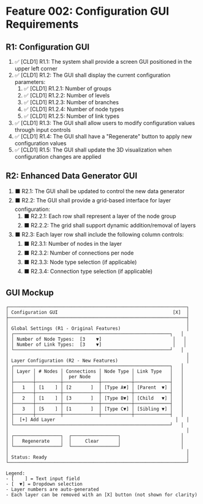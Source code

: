 # Feature 002: Configuration GUI Requirements

## R1: Configuration GUI

1. ✅ [CLD1] R1.1: The system shall provide a screen GUI positioned in the upper left corner
2. ✅ [CLD1] R1.2: The GUI shall display the current configuration parameters:
   1. ✅ [CLD1] R1.2.1: Number of groups
   2. ✅ [CLD1] R1.2.2: Number of levels
   3. ✅ [CLD1] R1.2.3: Number of branches
   4. ✅ [CLD1] R1.2.4: Number of node types
   5. ✅ [CLD1] R1.2.5: Number of link types
3. ✅ [CLD1] R1.3: The GUI shall allow users to modify configuration values through input controls
4. ✅ [CLD1] R1.4: The GUI shall have a "Regenerate" button to apply new configuration values
5. ✅ [CLD1] R1.5: The GUI shall update the 3D visualization when configuration changes are applied

## R2: Enhanced Data Generator GUI

1. ⬛ R2.1: The GUI shall be updated to control the new data generator
2. ⬛ R2.2: The GUI shall provide a grid-based interface for layer configuration:
   1. ⬛ R2.2.1: Each row shall represent a layer of the node group
   2. ⬛ R2.2.2: The grid shall support dynamic addition/removal of layers
3. ⬛ R2.3: Each layer row shall include the following column controls:
   1. ⬛ R2.3.1: Number of nodes in the layer
   2. ⬛ R2.3.2: Number of connections per node
   3. ⬛ R2.3.3: Node type selection (if applicable)
   4. ⬛ R2.3.4: Connection type selection (if applicable)

## GUI Mockup

```
┌─────────────────────────────────────────────────────────────────┐
│ Configuration GUI                                          [X]  │
├─────────────────────────────────────────────────────────────────┤
│                                                                 │
│ Global Settings (R1 - Original Features)                        │
│ ┌─────────────────────────────────────────────────────────┐   │
│ │ Number of Node Types:  [3    ▼]                          │   │
│ │ Number of Link Types:  [3    ▼]                          │   │
│ └─────────────────────────────────────────────────────────┘   │
│                                                                 │
│ Layer Configuration (R2 - New Features)                         │
│ ┌─────────────────────────────────────────────────────────┐   │
│ │ Layer │ # Nodes │ Connections │ Node Type │ Link Type   │   │
│ │       │         │  per Node   │           │             │   │
│ ├───────┼─────────┼─────────────┼───────────┼─────────────┤   │
│ │   1   │ [1    ] │ [2       ]  │ [Type A▼] │ [Parent  ▼] │   │
│ ├───────┼─────────┼─────────────┼───────────┼─────────────┤   │
│ │   2   │ [1    ] │ [3       ]  │ [Type B▼] │ [Child   ▼] │   │
│ ├───────┼─────────┼─────────────┼───────────┼─────────────┤   │
│ │   3   │ [5    ] │ [1       ]  │ [Type C▼] │ [Sibling ▼] │   │
│ ├───────┼─────────┼─────────────┼───────────┼─────────────┤   │
│ │  [+] Add Layer                                            │   │
│ └─────────────────────────────────────────────────────────┘   │
│                                                                 │
│ ┌─────────────────┐  ┌─────────────────┐                      │
│ │   Regenerate    │  │     Clear       │                      │
│ └─────────────────┘  └─────────────────┘                      │
│                                                                 │
│ Status: Ready                                                   │
└─────────────────────────────────────────────────────────────────┘

Legend:
- [    ] = Text input field
- [  ▼] = Dropdown selection
- Layer numbers are auto-generated
- Each layer can be removed with an [X] button (not shown for clarity)
```
